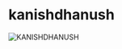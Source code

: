 # kanishdhanush
![KANISHDHANUSH](https://github.com/DhanushprabhuS/kanishdhanush/assets/105409280/8026a165-65d7-4b7c-82e0-a2ebe758c195)
